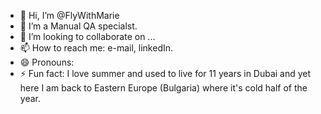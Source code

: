 - 👋 Hi, I’m @FlyWithMarie
- 👀 I’m a Manual QA specialst.
- 💞️ I’m looking to collaborate on ...
- 📫 How to reach me: e-mail, linkedIn.
- 😄 Pronouns: 
- ⚡ Fun fact: I love summer and used to live for 11 years in Dubai and yet here I am back to Eastern Europe (Bulgaria) where it's cold half of the year. 

<!---
FlyWithMarie/FlyWithMarie is a ✨ special ✨ repository because its `README.md` (this file) appears on your GitHub profile.
You can click the Preview link to take a look at your changes.
--->
